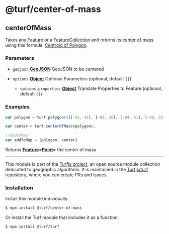 # @turf/center-of-mass

<!-- Generated by documentation.js. Update this documentation by updating the source code. -->

## centerOfMass

Takes any [Feature][1] or a [FeatureCollection][2] and returns its [center of mass][3] using this formula: [Centroid of Polygon][4].

### Parameters

*   `geojson` **[GeoJSON][5]** GeoJSON to be centered
*   `options` **[Object][6]** Optional Parameters (optional, default `{}`)

    *   `options.properties` **[Object][6]** Translate Properties to Feature (optional, default `{}`)

### Examples

```javascript
var polygon = turf.polygon([[[-81, 41], [-88, 36], [-84, 31], [-80, 33], [-77, 39], [-81, 41]]]);

var center = turf.centerOfMass(polygon);

//addToMap
var addToMap = [polygon, center]
```

Returns **[Feature][7]<[Point][8]>** the center of mass

[1]: https://tools.ietf.org/html/rfc7946#section-3.2

[2]: https://tools.ietf.org/html/rfc7946#section-3.3

[3]: https://en.wikipedia.org/wiki/Center_of_mass

[4]: https://en.wikipedia.org/wiki/Centroid#Centroid_of_polygon

[5]: https://tools.ietf.org/html/rfc7946#section-3

[6]: https://developer.mozilla.org/docs/Web/JavaScript/Reference/Global_Objects/Object

[7]: https://tools.ietf.org/html/rfc7946#section-3.2

[8]: https://tools.ietf.org/html/rfc7946#section-3.1.2

<!-- This file is automatically generated. Please don't edit it directly:
if you find an error, edit the source file (likely index.js), and re-run
./scripts/generate-readmes in the turf project. -->

---

This module is part of the [Turfjs project](http://turfjs.org/), an open source
module collection dedicated to geographic algorithms. It is maintained in the
[Turfjs/turf](https://github.com/Turfjs/turf) repository, where you can create
PRs and issues.

### Installation

Install this module individually:

```sh
$ npm install @turf/center-of-mass
```

Or install the Turf module that includes it as a function:

```sh
$ npm install @turf/turf
```
